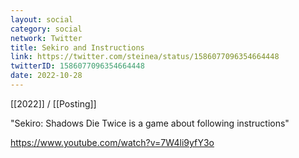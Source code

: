 ```yaml
---
layout: social
category: social
network: Twitter
title: Sekiro and Instructions
link: https://twitter.com/steinea/status/1586077096354664448
twitterID: 1586077096354664448
date: 2022-10-28
---
```


[[2022]] / [[Posting]]

"Sekiro: Shadows Die Twice is a game about following instructions"

<https://www.youtube.com/watch?v=7W4li9yfY3o>
